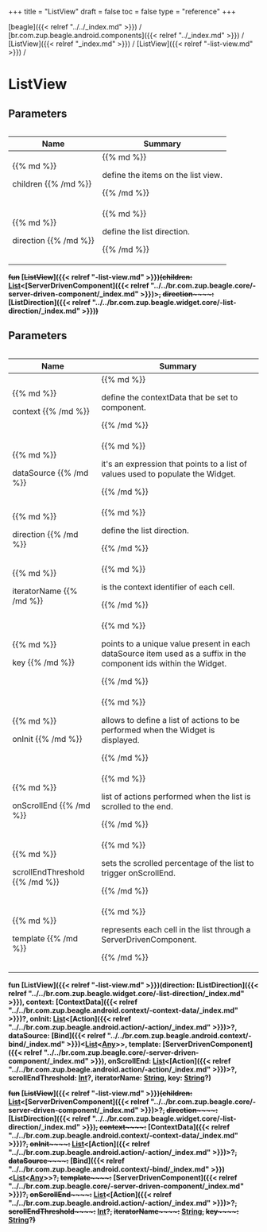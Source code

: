 +++
title = "ListView"
draft = false
toc = false
type = "reference"
+++

[beagle]({{< relref "../../_index.md" >}}) / [br.com.zup.beagle.android.components]({{< relref "../_index.md" >}}) / [ListView]({{< relref "_index.md" >}}) / [ListView]({{< relref "-list-view.md" >}}) / 



# ListView  


## Parameters  
<table>
  
  
<table>
  
<thead>
<tr>
<th>
Name  
</th>
<th>
Summary  
</th>
  
</tr>
</thead>
<tbody>
<tr>
<td>
{{% md %}}

children
{{% /md %}}
</td>
<td>
{{% md %}}



define the items on the list view.


{{% /md %}}
</td>
</tr>

<tr>
<td>
{{% md %}}

direction
{{% /md %}}
</td>
<td>
{{% md %}}



define the list direction.


{{% /md %}}
</td>
</tr>

</tbody>
</table>
  
</table>
  
  
<b><b>~~fun~~ [~~ListView~~]({{< relref "-list-view.md" >}})~~(~~~~children~~~~:~~ [List](https://kotlinlang.org/api/latest/jvm/stdlib/kotlin.collections/-list/index.html)<[ServerDrivenComponent]({{< relref "../../br.com.zup.beagle.core/-server-driven-component/_index.md" >}})>~~,~~ ~~direction~~~~:~~ [ListDirection]({{< relref "../../br.com.zup.beagle.widget.core/-list-direction/_index.md" >}})~~)~~</b></b>  




## Parameters  
<table>
  
  
<table>
  
<thead>
<tr>
<th>
Name  
</th>
<th>
Summary  
</th>
  
</tr>
</thead>
<tbody>
<tr>
<td>
{{% md %}}

context
{{% /md %}}
</td>
<td>
{{% md %}}



define the contextData that be set to component.


{{% /md %}}
</td>
</tr>

<tr>
<td>
{{% md %}}

dataSource
{{% /md %}}
</td>
<td>
{{% md %}}



it's an expression that points to a list of values used to populate the Widget.


{{% /md %}}
</td>
</tr>

<tr>
<td>
{{% md %}}

direction
{{% /md %}}
</td>
<td>
{{% md %}}



define the list direction.


{{% /md %}}
</td>
</tr>

<tr>
<td>
{{% md %}}

iteratorName
{{% /md %}}
</td>
<td>
{{% md %}}



is the context identifier of each cell.


{{% /md %}}
</td>
</tr>

<tr>
<td>
{{% md %}}

key
{{% /md %}}
</td>
<td>
{{% md %}}



points to a unique value present in each dataSource item used as a suffix in the component ids within the Widget.


{{% /md %}}
</td>
</tr>

<tr>
<td>
{{% md %}}

onInit
{{% /md %}}
</td>
<td>
{{% md %}}



allows to define a list of actions to be performed when the Widget is displayed.


{{% /md %}}
</td>
</tr>

<tr>
<td>
{{% md %}}

onScrollEnd
{{% /md %}}
</td>
<td>
{{% md %}}



list of actions performed when the list is scrolled to the end.


{{% /md %}}
</td>
</tr>

<tr>
<td>
{{% md %}}

scrollEndThreshold
{{% /md %}}
</td>
<td>
{{% md %}}



sets the scrolled percentage of the list to trigger onScrollEnd.


{{% /md %}}
</td>
</tr>

<tr>
<td>
{{% md %}}

template
{{% /md %}}
</td>
<td>
{{% md %}}



represents each cell in the list through a ServerDrivenComponent.


{{% /md %}}
</td>
</tr>

</tbody>
</table>
  
</table>
  
  
<b><b>fun [ListView]({{< relref "-list-view.md" >}})(direction: [ListDirection]({{< relref "../../br.com.zup.beagle.widget.core/-list-direction/_index.md" >}}), context: [ContextData]({{< relref "../../br.com.zup.beagle.android.context/-context-data/_index.md" >}})?, onInit: [List](https://kotlinlang.org/api/latest/jvm/stdlib/kotlin.collections/-list/index.html)<[Action]({{< relref "../../br.com.zup.beagle.android.action/-action/_index.md" >}})>?, dataSource: [Bind]({{< relref "../../br.com.zup.beagle.android.context/-bind/_index.md" >}})<[List](https://kotlinlang.org/api/latest/jvm/stdlib/kotlin.collections/-list/index.html)<[Any](https://kotlinlang.org/api/latest/jvm/stdlib/kotlin/-any/index.html)>>, template: [ServerDrivenComponent]({{< relref "../../br.com.zup.beagle.core/-server-driven-component/_index.md" >}}), onScrollEnd: [List](https://kotlinlang.org/api/latest/jvm/stdlib/kotlin.collections/-list/index.html)<[Action]({{< relref "../../br.com.zup.beagle.android.action/-action/_index.md" >}})>?, scrollEndThreshold: [Int](https://kotlinlang.org/api/latest/jvm/stdlib/kotlin/-int/index.html)?, iteratorName: [String](https://kotlinlang.org/api/latest/jvm/stdlib/kotlin/-string/index.html), key: [String](https://kotlinlang.org/api/latest/jvm/stdlib/kotlin/-string/index.html)?)</b></b>  


  
<b><b>~~fun~~ [~~ListView~~]({{< relref "-list-view.md" >}})~~(~~~~children~~~~:~~ [List](https://kotlinlang.org/api/latest/jvm/stdlib/kotlin.collections/-list/index.html)<[ServerDrivenComponent]({{< relref "../../br.com.zup.beagle.core/-server-driven-component/_index.md" >}})>?~~,~~ ~~direction~~~~:~~ [ListDirection]({{< relref "../../br.com.zup.beagle.widget.core/-list-direction/_index.md" >}})~~,~~ ~~context~~~~:~~ [ContextData]({{< relref "../../br.com.zup.beagle.android.context/-context-data/_index.md" >}})?~~,~~ ~~onInit~~~~:~~ [List](https://kotlinlang.org/api/latest/jvm/stdlib/kotlin.collections/-list/index.html)<[Action]({{< relref "../../br.com.zup.beagle.android.action/-action/_index.md" >}})>?~~,~~ ~~dataSource~~~~:~~ [Bind]({{< relref "../../br.com.zup.beagle.android.context/-bind/_index.md" >}})<[List](https://kotlinlang.org/api/latest/jvm/stdlib/kotlin.collections/-list/index.html)<[Any](https://kotlinlang.org/api/latest/jvm/stdlib/kotlin/-any/index.html)>>?~~,~~ ~~template~~~~:~~ [ServerDrivenComponent]({{< relref "../../br.com.zup.beagle.core/-server-driven-component/_index.md" >}})?~~,~~ ~~onScrollEnd~~~~:~~ [List](https://kotlinlang.org/api/latest/jvm/stdlib/kotlin.collections/-list/index.html)<[Action]({{< relref "../../br.com.zup.beagle.android.action/-action/_index.md" >}})>?~~,~~ ~~scrollEndThreshold~~~~:~~ [Int](https://kotlinlang.org/api/latest/jvm/stdlib/kotlin/-int/index.html)?~~,~~ ~~iteratorName~~~~:~~ [String](https://kotlinlang.org/api/latest/jvm/stdlib/kotlin/-string/index.html)~~,~~ ~~key~~~~:~~ [String](https://kotlinlang.org/api/latest/jvm/stdlib/kotlin/-string/index.html)?~~)~~</b></b>  



